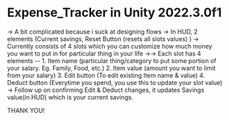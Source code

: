 # Expense_Tracker in Unity 2022.3.0f1

-> A bit complicated because i suck at designing flows 
-> In HUD, 2 elements (Current savings, Reset Button (resets all slots values) )
-> Currently consists of 4 slots which you can customize how much money you want to put in for particular thing in your life
->-> Each slot has 4 elements --
                  1. Item name (particular thing/category to put some portion of your salary. Eg. Family, Food, etc.)
                  2. Item value (amount you want to limit from your salary)
                  3. Edit button (To edit existing Item name & value)
                  4. Deduct button (Everytime you spend, you use this to update your slot value)
-> Follow up on confirming Edit & Deduct changes, it updates Savings value(in HUD) which is your current savings.

THANK YOU!

